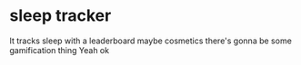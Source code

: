 # sleep tracker

It tracks sleep with a leaderboard maybe cosmetics there's gonna be some gamification thing Yeah ok
